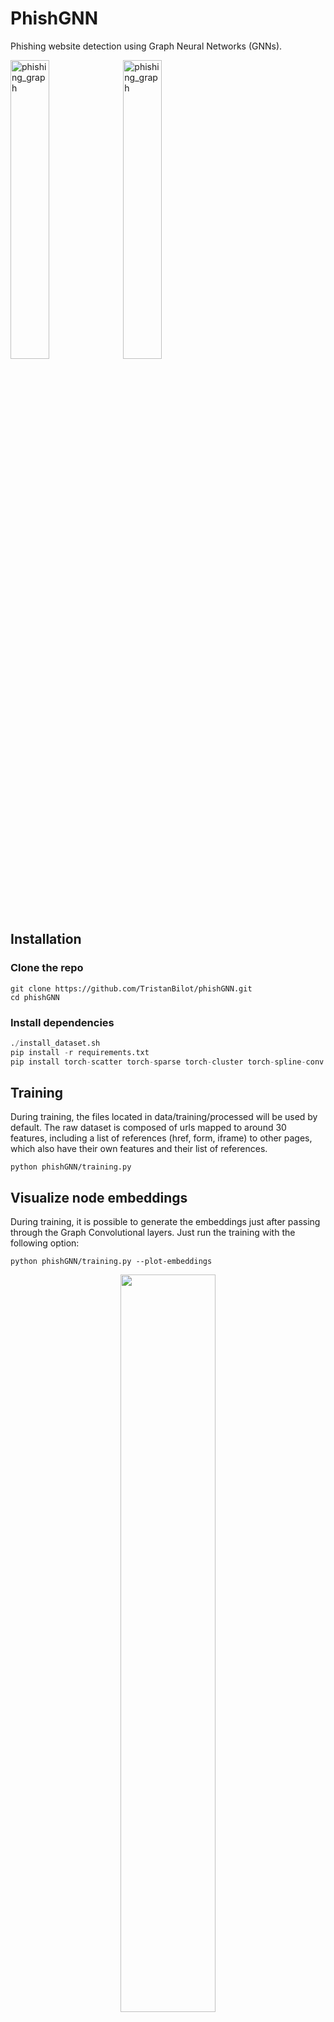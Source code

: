# PhishGNN

Phishing website detection using Graph Neural Networks (GNNs).

<p float="left">
    <img width="35%" alt="phishing_graph" src="https://user-images.githubusercontent.com/40337775/165151501-0c0f37b0-c055-4085-b640-3a86e4c9a7d8.svg">
    <img width="35%" alt="phishing_graph" src="https://user-images.githubusercontent.com/40337775/165151748-4dca6de8-104f-4f1b-b03e-9054a1e399f4.svg">
</p>
    
## Installation

### Clone the repo

```
git clone https://github.com/TristanBilot/phishGNN.git
cd phishGNN
```

### Install dependencies

```python
./install_dataset.sh
pip install -r requirements.txt
pip install torch-scatter torch-sparse torch-cluster torch-spline-conv torch-geometric -f https://data.pyg.org/whl/torch-1.11.0+cpu.html # for cpu
```

## Training

During training, the files located in data/training/processed will be used by default. The raw dataset is composed of urls mapped to around 30 features, including a list of references (href, form, iframe) to other pages, which also have their own features and their list of references.

```
python phishGNN/training.py
```

## Visualize node embeddings

During training, it is possible to generate the embeddings just after passing through the Graph Convolutional layers. Just run the training with the following option:

```
python phishGNN/training.py --plot-embeddings
```

<center>
    <img src="https://user-images.githubusercontent.com/40337775/160821779-8a6651c3-d4c0-4eca-bcd5-90910f35e766.png" width="55%"/>
</center>


<!-- <center>
<img src="embeddings.png" width="60%">
</center> -->

## Visualize the graphs
A tool has been developed in order to visualize graphically the internal structure of web pages from the dataset along with their characteristics such as the number of nodes/edges and whether the page is phishing or benign.

To visualize these data, first follow the instructions in the installation part, run the `visualization` script and open the file `visualization/visualization.html`.

```bash
python visualization.py
```

<center>
    <img width="75%" alt="Screenshot 2022-03-30 at 12 39 01" src="https://user-images.githubusercontent.com/40337775/160822019-712227d8-e000-4781-b55d-8b089409d53d.png">
</center>


## License
  <a href="https://opensource.org/licenses/MIT">MIT</a>
  
